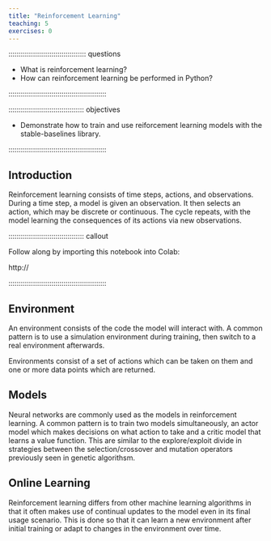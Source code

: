 ```yaml
---
title: "Reinforcement Learning"
teaching: 5
exercises: 0
---
```


:::::::::::::::::::::::::::::::::::::: questions 

- What is reinforcement learning?
- How can reinforcement learning be performed in Python?

::::::::::::::::::::::::::::::::::::::::::::::::

::::::::::::::::::::::::::::::::::::: objectives

- Demonstrate how to train and use reiforcement learning models with the stable-baselines library.

::::::::::::::::::::::::::::::::::::::::::::::::

## Introduction

Reinforcement learning consists of time steps, actions, and observations. During a time step, a model is given an observation. It then selects an action, which may be discrete or continuous. The cycle repeats, with the model learning the consequences of its actions via new observations. 

::::::::::::::::::::::::::::::::::::: callout

Follow along by importing this notebook into Colab:

http://

::::::::::::::::::::::::::::::::::::::::::::::::

## Environment

An environment consists of the code the model will interact with. A common pattern is to use a simulation environment during training, then switch to a real environment afterwards.

Environments consist of a set of actions which can be taken on them and one or more data points which are returned.

## Models

Neural networks are commonly used as the models in reinforcement learning. A common pattern is to train two models simultaneously, an actor model which makes decisions on what action to take and a critic model that learns a value function. This are similar to the explore/exploit divide in strategies between the selection/crossover and mutation operators previously seen in genetic algorithsm.

## Online Learning

Reinforcement learning differs from other machine learning algorithms in that it often makes use of continual updates to the model even in its final usage scenario. This is done so that it can learn a new environment after initial training or adapt to changes in the environment over time.
